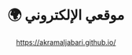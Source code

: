 <h1 align="center">🌍 موقعي الإلكتروني</h1>
<p align="center">
  <a href="https://akramaljabari.github.io/" targe="_blank">https://akramaljabari.github.io/</a>
</p>
